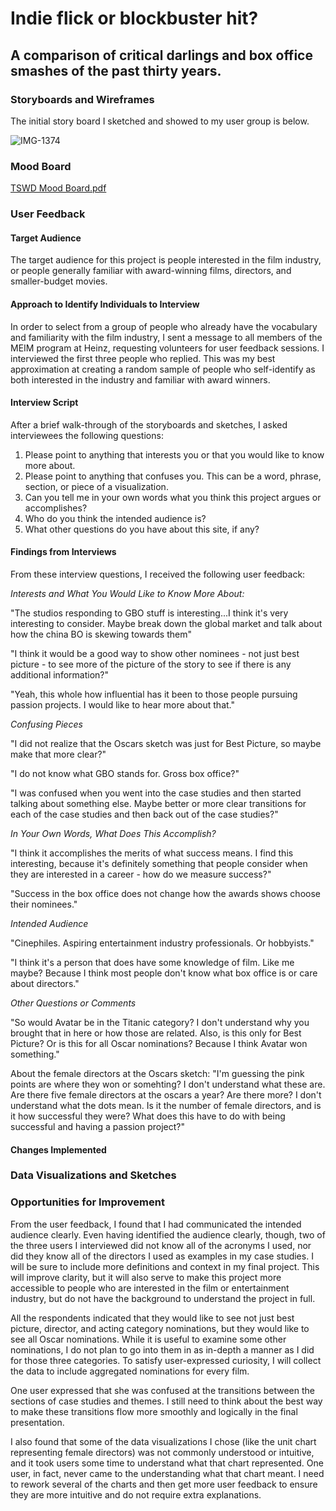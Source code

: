 # Indie flick or blockbuster hit?
## A comparison of critical darlings and box office smashes of the past thirty years.

### Storyboards and Wireframes

The initial story board I sketched and showed to my user group is below. 

![IMG-1374](https://user-images.githubusercontent.com/54897462/66157154-26a90180-e5f1-11e9-8629-f16f53c2f854.JPG)


### Mood Board

[TSWD Mood Board.pdf](https://github.com/shannonlouisekirk/Kirk-Portfolio/files/3685728/TSWD.Mood.Board.pdf)

### User Feedback
#### Target Audience
The target audience for this project is people interested in the film industry, or people generally familiar with award-winning films,  directors, and smaller-budget movies.

#### Approach to Identify Individuals to Interview
In order to select from a group of people who already have the vocabulary and familiarity with the film industry, I sent a message to all members of the MEIM program at Heinz, requesting volunteers for user feedback sessions. I interviewed the first three people who replied.  This was my best approximation at creating a random sample of people who self-identify as both interested in the industry and familiar with award winners.  

#### Interview Script
After a brief walk-through of the storyboards and sketches, I asked interviewees the following questions:

1. Please point to anything that interests you or that you would like to know more about.
2. Please point to anything that confuses you. This can be a word, phrase, section, or piece of a visualization.
3. Can you tell me in your own words what you think this project argues or accomplishes?
4. Who do you think the intended audience is?
5. What other questions do you have about this site, if any?

#### Findings from Interviews

From these interview questions, I received the following user feedback:

*Interests and What You Would Like to Know More About:*

"The studios responding to GBO stuff is interesting...I think it's very interesting to consider. Maybe break down the global market and talk about how the china BO is skewing towards them"

"I think it would be a good way to show other nominees - not just best picture - to see more of the picture of the story to see if there is any additional information?"

"Yeah, this whole how influential has it been to those people pursuing passion projects. I would like to hear more about that."

*Confusing Pieces*

"I did not realize that the Oscars sketch was just for Best Picture, so maybe make that more clear?"

"I do not know what GBO stands for. Gross box office?"

"I was confused when you went into the case studies and then started talking about something else. Maybe better or more clear transitions for each of the case studies and then back out of the case studies?"


*In Your Own Words, What Does This Accomplish?*

"I think it accomplishes the merits of what success means. I find this interesting, because it's definitely something that people consider when they are interested in a career - how do we measure success?"

"Success in the box office does not change how the awards shows choose their nominees."

*Intended Audience*

"Cinephiles. Aspiring entertainment industry professionals. Or hobbyists."

"I think it's a person that does have some knowledge of film. Like me maybe? Because I think most people don't know what box office is or care about directors."

*Other Questions or Comments*

"So would Avatar be in the Titanic category? I don't understand why you brought that in here or how those are related. Also, is this only for Best Picture? Or is this for all Oscar nominations? Because I think Avatar won something."

About the female directors at the Oscars sketch: "I'm guessing the pink points are where they won or somehting? I don't understand what these are. Are there five female directors at the oscars a year? Are there more? I don't understand what the dots mean. Is it the number of female directors, and is it how successful they were? What does this have to do with being successful and having a passion project?"


#### Changes Implemented

### Data Visualizations and Sketches

### Opportunities for Improvement

From the user feedback, I found that I had communicated the intended audience clearly. Even having identified the audience clearly, though, two of the three users I interviewed did not know all of the acronyms I used, nor did they know all of the directors I used as examples in my case studies. I will be sure to include more definitions and context in my final project. This will improve clarity, but it will also serve to make this project more accessible to people who are interested in the film or entertainment industry, but do not have the background to understand the project in full.

All the respondents indicated that they would like to see not just best picture, director, and acting category nominations, but they would like to see all Oscar nominations. While it is useful to examine some other nominations, I do not plan to go into them in as in-depth a manner as I did for those three categories. To satisfy user-expressed curiosity, I will collect the data to include aggregated nominations for every film.

One user expressed that she was confused at the transitions between the sections of case studies and themes. I still need to think about the best way to make these transitions flow more smoothly and logically in the final presentation.

I also found that some of the data visualizations I chose (like the unit chart representing female directors) was not commonly understood or intuitive, and it took users some time to understand what that chart represented. One user, in fact, never came to the understanding what that chart meant. I need to rework several of the charts and then get more user feedback to ensure they are more intuitive and do not require extra explanations.

